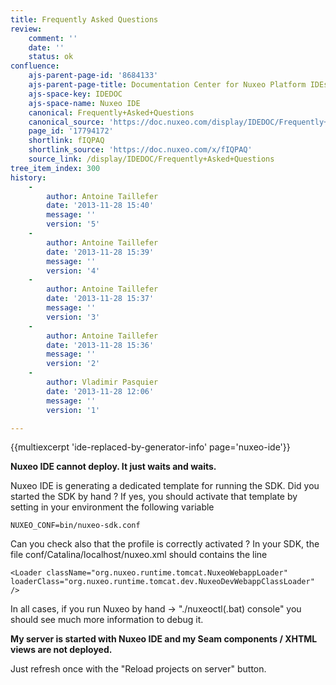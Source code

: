 ```yaml
---
title: Frequently Asked Questions
review:
    comment: ''
    date: ''
    status: ok
confluence:
    ajs-parent-page-id: '8684133'
    ajs-parent-page-title: Documentation Center for Nuxeo Platform IDEs
    ajs-space-key: IDEDOC
    ajs-space-name: Nuxeo IDE
    canonical: Frequently+Asked+Questions
    canonical_source: 'https://doc.nuxeo.com/display/IDEDOC/Frequently+Asked+Questions'
    page_id: '17794172'
    shortlink: fIQPAQ
    shortlink_source: 'https://doc.nuxeo.com/x/fIQPAQ'
    source_link: /display/IDEDOC/Frequently+Asked+Questions
tree_item_index: 300
history:
    -
        author: Antoine Taillefer
        date: '2013-11-28 15:40'
        message: ''
        version: '5'
    -
        author: Antoine Taillefer
        date: '2013-11-28 15:39'
        message: ''
        version: '4'
    -
        author: Antoine Taillefer
        date: '2013-11-28 15:37'
        message: ''
        version: '3'
    -
        author: Antoine Taillefer
        date: '2013-11-28 15:36'
        message: ''
        version: '2'
    -
        author: Vladimir Pasquier
        date: '2013-11-28 12:06'
        message: ''
        version: '1'

---
```

{{multiexcerpt 'ide-replaced-by-generator-info' page='nuxeo-ide'}}

**Nuxeo IDE cannot deploy. It just waits and waits.**


Nuxeo IDE is generating a dedicated template for running the SDK. Did you started the SDK by hand ? If yes, you should activate that template by setting in your environment the following variable

```
NUXEO_CONF=bin/nuxeo-sdk.conf
```

Can you check also that the profile is correctly activated ? In your SDK, the file conf/Catalina/localhost/nuxeo.xml should contains the line

```
<Loader className="org.nuxeo.runtime.tomcat.NuxeoWebappLoader" loaderClass="org.nuxeo.runtime.tomcat.dev.NuxeoDevWebappClassLoader" />
```

In all cases, if you run Nuxeo by hand -> "./nuxeoctl(.bat) console" you should see much more information to debug it.

**My server is started with Nuxeo IDE and my Seam components / XHTML views are not deployed.**

Just refresh once with the "Reload projects on server" button.
